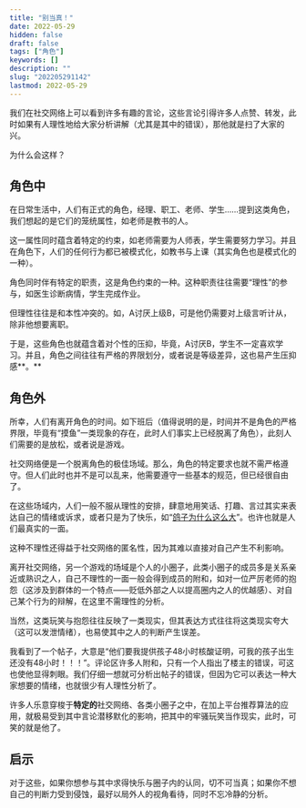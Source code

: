 ```yaml
---
title: "别当真！"
date: 2022-05-29
hidden: false
draft: false
tags: ["角色"]
keywords: []
description: ""
slug: "202205291142"
lastmod: 2022-05-29
---
```


我们在社交网络上可以看到许多有趣的言论，这些言论引得许多人点赞、转发，此时如果有人理性地给大家分析讲解（尤其是其中的错误），那他就是扫了大家的兴。

为什么会这样？

## 角色中

在日常生活中，人们有正式的角色，经理、职工、老师、学生……提到这类角色，我们想起的是它们的笼统属性，如老师是教书的人。

这一属性同时蕴含着特定的约束，如老师需要为人师表，学生需要努力学习。并且在角色下，人们的任何行为都已被模式化，如教书与上课（其实角色也是模式化的一种）。

角色同时伴有特定的职责，这是角色约束的一种。这种职责往往需要“理性”的参与，如医生诊断病情，学生完成作业。

但理性往往是和本性冲突的。如，A讨厌上级B，可是他仍需要对上级言听计从，除非他想要离职。

于是，这些角色也就蕴含着对个性的压抑，毕竟，A讨厌B，学生不一定喜欢学习。并且，角色之间往往有严格的界限划分，或者说是等级差异，这也易产生压抑感**。**

## 角色外

所幸，人们有离开角色的时间。如下班后（值得说明的是，时间并不是角色的严格界限，毕竟有“摸鱼”一类现象的存在，此时人们事实上已经脱离了角色），此刻人们需要的是放松，或者说是游戏。

社交网络便是一个脱离角色的极佳场域。那么，角色的特定要求也就不需严格遵守。但人们此时也并不是可以乱来，他需要遵守一些基本的规范，但已经很自由了。

在这些场域内，人们一般不服从理性的安排，肆意地用笑话、打趣、言过其实来表达自己的情绪或诉求，或者只是为了快乐，如“[鸽子为什么这么大](https://baike.baidu.com/item/%E9%B8%BD%E5%AD%90%E4%B8%BA%E4%BB%80%E4%B9%88%E8%BF%99%E4%B9%88%E5%A4%A7/23589657?fr=aladdin)”。也许也就是人们最真实的一面。

这种不理性还得益于社交网络的匿名性，因为其难以直接对自己产生不利影响。

离开社交网络，另一个游戏的场域是个人的小圈子，此类小圈子的成员多是关系亲近或熟识之人，自己不理性的一面一般会得到成员的附和，如对一位严厉老师的抱怨（这涉及到群体的一个特点——贬低外部之人以提高圈内之人的优越感）、对自己某个行为的辩解，在这里不需理性的分析。

当然，这类玩笑与抱怨往往反映了一类现实，但其表达方式往往将这类现实夸大（这可以发泄情绪），也易使其中之人的判断产生误差。

我看到了一个帖子，大意是“他们要我提供孩子48小时核酸证明，可我的孩子出生还没有48小时！！！”。评论区许多人附和，只有一个人指出了楼主的错误，可这也使他显得刺眼。我们仔细一想就可分析出帖子的错误，但因为它可以表达一种大家想要的情绪，也就很少有人理性分析了。

许多人乐意穿梭于**特定的**社交网络、各类小圈子之中，在加上平台推荐算法的应用，就极易受到其中言论潜移默化的影响，把其中的牢骚玩笑当作现实，此时，可笑的就是他了。

## 启示

对于这些，如果你想参与其中求得快乐与圈子内的认同，切不可当真；如果你不想自己的判断力受到侵蚀，最好以局外人的视角看待，同时不忘冷静的分析。